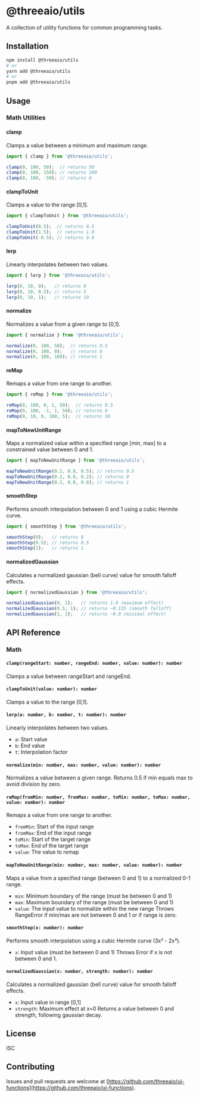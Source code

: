 # @threeaio/utils

A collection of utility functions for common programming tasks.

## Installation

```bash
npm install @threeaio/utils
# or
yarn add @threeaio/utils
# or
pnpm add @threeaio/utils
```

## Usage

### Math Utilities

#### clamp
Clamps a value between a minimum and maximum range.
```typescript
import { clamp } from '@threeaio/utils';

clamp(0, 100, 50);  // returns 50
clamp(0, 100, 150); // returns 100
clamp(0, 100, -50); // returns 0
```

#### clampToUnit
Clamps a value to the range [0,1].
```typescript
import { clampToUnit } from '@threeaio/utils';

clampToUnit(0.5);  // returns 0.5
clampToUnit(1.5);  // returns 1.0
clampToUnit(-0.5); // returns 0.0
```

#### lerp
Linearly interpolates between two values.
```typescript
import { lerp } from '@threeaio/utils';

lerp(0, 10, 0);   // returns 0
lerp(0, 10, 0.5); // returns 5
lerp(0, 10, 1);   // returns 10
```

#### normalize
Normalizes a value from a given range to [0,1].
```typescript
import { normalize } from '@threeaio/utils';

normalize(0, 100, 50);  // returns 0.5
normalize(0, 100, 0);   // returns 0
normalize(0, 100, 100); // returns 1
```

#### reMap
Remaps a value from one range to another.
```typescript
import { reMap } from '@threeaio/utils';

reMap(0, 100, 0, 1, 50);  // returns 0.5
reMap(0, 100, -1, 1, 50); // returns 0
reMap(0, 10, 0, 100, 5);  // returns 50
```

#### mapToNewUnitRange
Maps a normalized value within a specified range [min, max] to a constrained value between 0 and 1.
```typescript
import { mapToNewUnitRange } from '@threeaio/utils';

mapToNewUnitRange(0.2, 0.8, 0.5); // returns 0.5
mapToNewUnitRange(0.2, 0.8, 0.2); // returns 0
mapToNewUnitRange(0.2, 0.8, 0.8); // returns 1
```

#### smoothStep
Performs smooth interpolation between 0 and 1 using a cubic Hermite curve.
```typescript
import { smoothStep } from '@threeaio/utils';

smoothStep(0);   // returns 0
smoothStep(0.5); // returns 0.5
smoothStep(1);   // returns 1
```

#### normalizedGaussian
Calculates a normalized gaussian (bell curve) value for smooth falloff effects.
```typescript
import { normalizedGaussian } from '@threeaio/utils';

normalizedGaussian(0, 1);   // returns 1.0 (maximum effect)
normalizedGaussian(0.5, 1); // returns ~0.135 (smooth falloff)
normalizedGaussian(1, 1);   // returns ~0.0 (minimal effect)
```

## API Reference

### Math

#### `clamp(rangeStart: number, rangeEnd: number, value: number): number`
Clamps a value between rangeStart and rangeEnd.

#### `clampToUnit(value: number): number`
Clamps a value to the range [0,1].

#### `lerp(a: number, b: number, t: number): number`
Linearly interpolates between two values.
- `a`: Start value
- `b`: End value
- `t`: Interpolation factor

#### `normalize(min: number, max: number, value: number): number`
Normalizes a value between a given range.
Returns 0.5 if min equals max to avoid division by zero.

#### `reMap(fromMin: number, fromMax: number, toMin: number, toMax: number, value: number): number`
Remaps a value from one range to another.
- `fromMin`: Start of the input range
- `fromMax`: End of the input range
- `toMin`: Start of the target range
- `toMax`: End of the target range
- `value`: The value to remap

#### `mapToNewUnitRange(min: number, max: number, value: number): number`
Maps a value from a specified range (between 0 and 1) to a normalized 0-1 range.
- `min`: Minimum boundary of the range (must be between 0 and 1)
- `max`: Maximum boundary of the range (must be between 0 and 1)
- `value`: The input value to normalize within the new range
Throws RangeError if min/max are not between 0 and 1 or if range is zero.

#### `smoothStep(x: number): number`
Performs smooth interpolation using a cubic Hermite curve (3x² - 2x³).
- `x`: Input value (must be between 0 and 1)
Throws Error if x is not between 0 and 1.

#### `normalizedGaussian(x: number, strength: number): number`
Calculates a normalized gaussian (bell curve) value for smooth falloff effects.
- `x`: Input value in range [0,1]
- `strength`: Maximum effect at x=0
Returns a value between 0 and strength, following gaussian decay.

## License

ISC

## Contributing

Issues and pull requests are welcome at [https://github.com/threeaio/ui-functions](https://github.com/threeaio/ui-functions).
